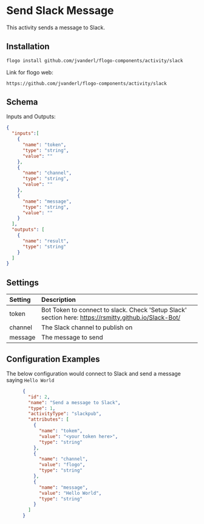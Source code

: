 
# Send Slack Message
This activity sends a message to Slack.

## Installation

```bash
flogo install github.com/jvanderl/flogo-components/activity/slack
```
Link for flogo web:
```
https://github.com/jvanderl/flogo-components/activity/slack
```

## Schema
Inputs and Outputs:

```json
{
  "inputs":[
    {
      "name": "token",
      "type": "string",
      "value": ""
    },
    {
      "name": "channel",
      "type": "string",
      "value": ""
    },
    {
      "name": "message",
      "type": "string",
      "value": ""
    }
  ],
  "outputs": [
    {
      "name": "result",
      "type": "string"
    }
  ]
}
```
## Settings
| Setting          | Description    |
|:-----------------|:---------------|
| token              | Bot Token to connect to slack. Check 'Setup Slack' section here: https://rsmitty.github.io/Slack-Bot/ |         
| channel         | The Slack channel to publish on |
| message         | The message to send |         

## Configuration Examples
The below configuration would connect to Slack and send a message saying `Hello World`
```json
      {
        "id": 2,
        "name": "Send a message to Slack",
        "type": 1,
        "activityType": "slackpub",
        "attributes": [
          {
            "name": "tokem",
            "value": "<your token here>",
            "type": "string"
          },
          {
            "name": "channel",
            "value": "flogo",
            "type": "string"
          },
          {
            "name": "message",
            "value": "Hello World",
            "type": "string"
          }
        ]
      }
```
